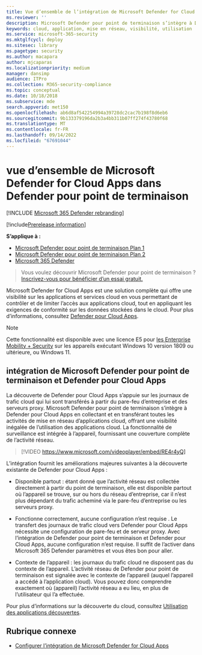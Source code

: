 ```yaml
---
title: Vue d’ensemble de l’intégration de Microsoft Defender for Cloud Apps
ms.reviewer: ''
description: Microsoft Defender pour point de terminaison s’intègre à Defender pour Cloud Apps en transférant toutes les activités de mise en réseau d’applications cloud.
keywords: cloud, application, mise en réseau, visibilité, utilisation
ms.service: microsoft-365-security
ms.mktglfcycl: deploy
ms.sitesec: library
ms.pagetype: security
ms.author: macapara
author: mjcaparas
ms.localizationpriority: medium
manager: dansimp
audience: ITPro
ms.collection: M365-security-compliance
ms.topic: conceptual
ms.date: 10/18/2018
ms.subservice: mde
search.appverid: met150
ms.openlocfilehash: ab6d8af542254994a39728dc2cac7b198f8d6eb6
ms.sourcegitcommit: 9b133379196da2b3a4bb311b07ff274f43780f68
ms.translationtype: MT
ms.contentlocale: fr-FR
ms.lasthandoff: 09/14/2022
ms.locfileid: "67691044"
---
```

# <a name="microsoft-defender-for-cloud-apps-in-defender-for-endpoint-overview"></a>vue d’ensemble de Microsoft Defender for Cloud Apps dans Defender pour point de terminaison

[!INCLUDE [Microsoft 365 Defender rebranding](../../includes/microsoft-defender.md)]

[!include[Prerelease information](../../includes/prerelease.md)]

**S’applique à :**
- [Microsoft Defender pour point de terminaison Plan 1](https://go.microsoft.com/fwlink/p/?linkid=2154037)
- [Microsoft Defender pour point de terminaison Plan 2](https://go.microsoft.com/fwlink/p/?linkid=2154037)
- [Microsoft 365 Defender](https://go.microsoft.com/fwlink/?linkid=2118804)


> Vous voulez découvrir Microsoft Defender pour point de terminaison ? [Inscrivez-vous pour bénéficier d’un essai gratuit.](https://signup.microsoft.com/create-account/signup?products=7f379fee-c4f9-4278-b0a1-e4c8c2fcdf7e&ru=https://aka.ms/MDEp2OpenTrial?ocid=docs-wdatp-exposedapis-abovefoldlink)

Microsoft Defender for Cloud Apps est une solution complète qui offre une visibilité sur les applications et services cloud en vous permettant de contrôler et de limiter l’accès aux applications cloud, tout en appliquant les exigences de conformité sur les données stockées dans le cloud. Pour plus d’informations, consultez [Defender pour Cloud Apps](/cloud-app-security/what-is-cloud-app-security).

> [!NOTE]
> Cette fonctionnalité est disponible avec une licence E5 pour [les Enterprise Mobility + Security](https://www.microsoft.com/cloud-platform/enterprise-mobility-security) sur les appareils exécutant Windows 10 version 1809 ou ultérieure, ou Windows 11.

## <a name="microsoft-defender-for-endpoint-and-defender-for-cloud-apps-integration"></a>intégration de Microsoft Defender pour point de terminaison et Defender pour Cloud Apps

La découverte de Defender pour Cloud Apps s’appuie sur les journaux de trafic cloud qui lui sont transférés à partir du pare-feu d’entreprise et des serveurs proxy. Microsoft Defender pour point de terminaison s’intègre à Defender pour Cloud Apps en collectant et en transférant toutes les activités de mise en réseau d’applications cloud, offrant une visibilité inégalée de l’utilisation des applications cloud. La fonctionnalité de surveillance est intégrée à l’appareil, fournissant une couverture complète de l’activité réseau.

> [!VIDEO https://www.microsoft.com/videoplayer/embed/RE4r4yQ]

L’intégration fournit les améliorations majeures suivantes à la découverte existante de Defender pour Cloud Apps :

- Disponible partout : étant donné que l’activité réseau est collectée directement à partir du point de terminaison, elle est disponible partout où l’appareil se trouve, sur ou hors du réseau d’entreprise, car il n’est plus dépendant du trafic acheminé via le pare-feu d’entreprise ou les serveurs proxy.

- Fonctionne correctement, aucune configuration n’est requise . Le transfert des journaux de trafic cloud vers Defender pour Cloud Apps nécessite une configuration de pare-feu et de serveur proxy. Avec l’intégration de Defender pour point de terminaison et Defender pour Cloud Apps, aucune configuration n’est requise. Il suffit de l’activer dans Microsoft 365 Defender paramètres et vous êtes bon pour aller.

- Contexte de l’appareil : les journaux du trafic cloud ne disposent pas du contexte de l’appareil. L’activité réseau de Defender pour point de terminaison est signalée avec le contexte de l’appareil (auquel l’appareil a accédé à l’application cloud). Vous pouvez donc comprendre exactement où (appareil) l’activité réseau a eu lieu, en plus de l’utilisateur qui l’a effectuée.

Pour plus d’informations sur la découverte du cloud, consultez [Utilisation des applications découvertes](/cloud-app-security/discovered-apps).

## <a name="related-topic"></a>Rubrique connexe

- [Configurer l’intégration de Microsoft Defender for Cloud Apps](microsoft-cloud-app-security-config.md)
